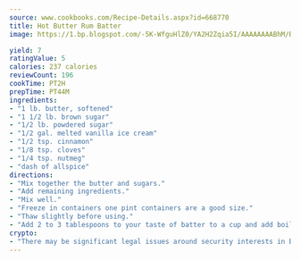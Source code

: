 ```yaml
---
source: www.cookbooks.com/Recipe-Details.aspx?id=668770
title: Hot Butter Rum Batter
image: https://1.bp.blogspot.com/-5K-WfguHlZ0/YA2H2Zqia5I/AAAAAAAABhM/Bdgu68p4aG0Q6jWdy3eGaUXSKw5p3sdxwCLcBGAsYHQ/s324/7.png

yield: 7
ratingValue: 5
calories: 237 calories
reviewCount: 196
cookTime: PT2H
prepTime: PT44M
ingredients:
- "1 lb. butter, softened"
- "1 1/2 lb. brown sugar"
- "1/2 lb. powdered sugar"
- "1/2 gal. melted vanilla ice cream"
- "1/2 tsp. cinnamon"
- "1/8 tsp. cloves"
- "1/4 tsp. nutmeg"
- "dash of allspice"
directions:
- "Mix together the butter and sugars."
- "Add remaining ingredients."
- "Mix well."
- "Freeze in containers one pint containers are a good size."
- "Thaw slightly before using."
- "Add 2 to 3 tablespoons to your taste of batter to a cup and add boiling water."
crypto:
- "There may be significant legal issues around security interests in Bitcoin."
---
```

